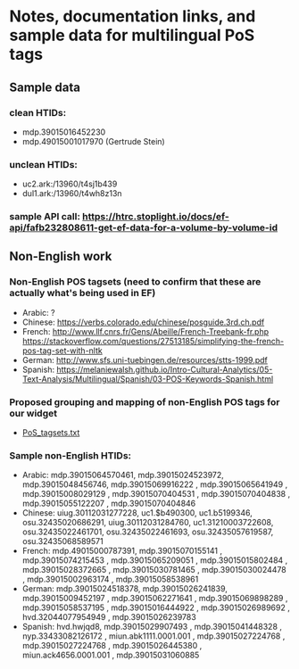 # Notes, documentation links, and sample data for multilingual PoS tags

## Sample data
### clean HTIDs: 
 - mdp.39015016452230
 - mdp.49015001017970 (Gertrude Stein)
### unclean HTIDs:
 - uc2.ark:/13960/t4sj1b439
 - dul1.ark:/13960/t4wh8z13n
### sample API call: https://htrc.stoplight.io/docs/ef-api/fafb232808611-get-ef-data-for-a-volume-by-volume-id

## Non-English work
### Non-English POS tagsets (need to confirm that these are actually what's being used in EF)
 - Arabic: ?
 - Chinese: https://verbs.colorado.edu/chinese/posguide.3rd.ch.pdf
 - French: http://www.llf.cnrs.fr/Gens/Abeille/French-Treebank-fr.php   https://stackoverflow.com/questions/27513185/simplifying-the-french-pos-tag-set-with-nltk
 - German: http://www.sfs.uni-tuebingen.de/resources/stts-1999.pdf
 - Spanish: https://melaniewalsh.github.io/Intro-Cultural-Analytics/05-Text-Analysis/Multilingual/Spanish/03-POS-Keywords-Spanish.html
 
### Proposed grouping and mapping of non-English POS tags for our widget 
 - [PoS_tagsets.txt](https://github.com/gworthey/TORCHLITE_PoS/blob/main/PoS_tagsets.txt)

### Sample non-English HTIDs:
 - Arabic: mdp.39015064570461, mdp.39015024523972, mdp.39015048456746, mdp.39015069916222	, mdp.39015065641949	, mdp.39015008029129	, mdp.39015070404531	, mdp.39015070404838	, mdp.39015055122207	, mdp.39015070404846
 - Chinese: uiug.30112031277228, uc1.$b490300, uc1.b5199346, osu.32435020686291, uiug.30112031284760, uc1.31210003722608, osu.32435022461701, osu.32435022461693, osu.32435057619587, osu.32435068589571
 - French: mdp.49015000787391, mdp.39015070155141	, mdp.39015074215453	, mdp.39015065209051	, mdp.39015015802484	, mdp.39015028372665	, mdp.39015030781465	, mdp.39015030024478	, mdp.39015002963174	, mdp.39015058538961	
 - German: mdp.39015024518378, mdp.39015026241839, mdp.39015009452197	, mdp.39015062271641	, mdp.39015069898289	, mdp.39015058537195	, mdp.39015016444922	, mdp.39015026989692	, hvd.32044077954949	, mdp.39015026239783	
 - Spanish: hvd.hwjqd8, mdp.39015029907493 , mdp.39015041448328	, nyp.33433082126172	, miun.abk1111.0001.001	, mdp.39015027224768	, mdp.39015027224768	, mdp.39015026445380	, miun.ack4656.0001.001	, mdp.39015031060885	
